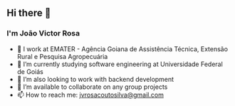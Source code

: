 ## Hi there 👋
### I'm João Victor Rosa
- 💼 I work at EMATER - Agência Goiana de Assistência Técnica, Extensão Rural e Pesquisa Agropecuária
- 🌱 I’m currently studying software engineering at Universidade Federal de Goiás
- 🔭 I’m also looking to work with backend development
- 👯 I’m available to collaborate on any group projects
- 📫 How to reach me: jvrosacoutosilva@gmail.com
